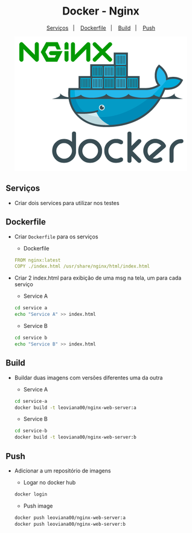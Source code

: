 <h1 align="center">Docker - Nginx </h1>

<p align="center">
  <a href="#serviços">Serviços</a>&nbsp;&nbsp;&nbsp;|&nbsp;&nbsp;&nbsp;
  <a href="#dockerfile">Dockerfile</a>&nbsp;&nbsp;&nbsp;|&nbsp;&nbsp;&nbsp;
  <a href="#build">Build</a>&nbsp;&nbsp;&nbsp;|&nbsp;&nbsp;&nbsp;
  <a href="#push">Push</a>
</p>

<p align="center">
  <img alt="k8s" src="../images/docker-nginx.png">
</p>


## Serviços

- Criar dois services para utilizar nos testes

## Dockerfile

- Criar `Dockerfile` para os serviços

    - Dockerfile

    ```yaml
    FROM nginx:latest
    COPY ./index.html /usr/share/nginx/html/index.html
    ```
- Criar 2 index.html para exibição de uma msg na tela, um para cada serviço

    - Service A

    ```bash
    cd service a
    echo "Service A" >> index.html
    ```
    - Service B

    ```bash
    cd service b
    echo "Service B" >> index.html
    ```

## Build

- Buildar duas imagens com versões diferentes uma da outra

    - Service A

    ```bash
    cd service-a
    docker build -t leoviana00/nginx-web-server:a
    ```

    - Service B

    ```bash
    cd service-b
    docker build -t leoviana00/nginx-web-server:b
    ```

## Push

- Adicionar a um repositório de imagens
 
    - Logar no docker hub
    ```bash
    docker login
    ```
    - Push image
    ```bash
    docker push leoviana00/nginx-web-server:a
    docker push leoviana00/nginx-web-server:b
    ```